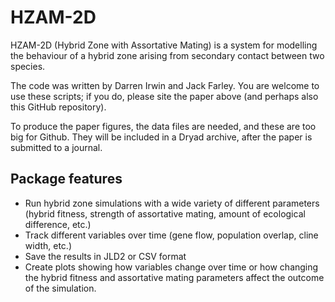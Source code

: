 # HZAM-2D

HZAM-2D (Hybrid Zone with Assortative Mating) is a system for modelling the behaviour of a 
hybrid zone arising from secondary contact between two species.

The code was written by Darren Irwin and Jack Farley. You are welcome to use these scripts; if you do, please site the paper above (and perhaps also this GitHub repository).

To produce the paper figures, the data files are needed, and these are too big for Github. They will be included in a Dryad archive, after the paper is submitted to a journal.

## Package features
- Run hybrid zone simulations with a wide variety of different parameters (hybrid fitness, strength of assortative mating, amount of ecological difference, etc.)
- Track different variables over time (gene flow, population overlap, cline width, etc.)
- Save the results in JLD2 or CSV format
- Create plots showing how variables change over time or how changing the hybrid fitness and assortative mating parameters affect the outcome of the simulation.
